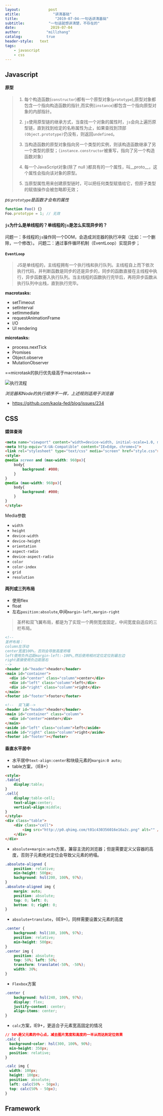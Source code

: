 ```yaml
---
layout:             post
atitle:               "讲清基础"
title:                 "2019-07-04-一句话讲清基础"
subtitle:           "一句话就想讲清楚，不存在的"
date:                2019-07-04
author:            "millzhang"
catalog:           true
header-style:   text
tags:
    - javascript
    - css
---
```


## Javascript

#### 原型

>  1. 每个构造函数(`constructor`)都有一个原型对象(`prototype`),原型对象都包含一个指向构造函数的指针,而实例(`instance`)都包含一个指向原型对象的内部指针。
>  
> 2. `js`使用原型链的继承方式，当查找一个对象的属性时，`js`会向上遍历原型链，直到找到给定的名称属性为止，如果查找到顶部`(Object.prototype)`仍没有，则返回`undefined`。
> 
> 3. 当构造函数的原型对象指向另一个类型的实例，则该构造函数继承了另一个类型的原型；（`instance.constructor`被重写，指向了另一个构造函数对象）
> 
> 4. 每一个JavaScript对象(除了 null )都具有的一个属性，叫__proto__，这个属性会指向该对象的原型。
> 
> 5. 当原型属性用来创建原型链时，可以把任何类型赋值给它，但原子类型的赋值操作会被忽略即无效；

*ps:`prototype`是函数才会有的属性*

```js
function Foo() {}
Foo.prototype = 1; // 无效
```

#### `js`为什么是单线程的？单线程的`js`是怎么实现异步的？

问题一：多线程的`js`操作同一个DOM，会造成浏览器的执行冲突（比如：一个删除，一个修改）。
问题二：通过事件循环机制（EventLoop）实现异步；

#### `EventLoop`

> JS是单线程的，主线程拥有一个执行栈和执行队列。主线程自上而下依次执行代码，并判断函数是同步的还是异步的，同步的函数直接在主线程中执行，异步函数塞入执行队列。当主线程的函数执行完毕后，再将异步函数从执行队列中出栈，直到执行完毕。

**macrotasks:**
 - setTimeout 
 - setInterval 
 - setImmediate 
 - requestAnimationFrame
 - I/O
 - UI rendering
 
**microtasks:**
 - process.nextTick 
 - Promises 
 - Object.observe 
 - MutationObserver

==microtask的执行优先级高于macrotask==

![执行流程](http://pt2rm5f05.bkt.clouddn.com/story20197/cc25765bc052d6ff9439ef97a9da17bc.png)

*浏览器和Node的执行顺序不一样，上述规则适用于浏览器*
- https://github.com/kaola-fed/blog/issues/234

## CSS

#### 媒体查询

```html
<meta name="viewport" content="width=device-width, initial-scale=1.0, maximum-scale=1.0, user-scalable=no">
<meta http-equiv="X-UA-Compatible" content="IE=Edge，chrome=1">
<link rel="stylesheet" type="text/css" media="screen" href="style.css">
<style>
@media screen and (max-width: 960px){
    body{
        background: #000;
    }
}
@media (max-width: 960px){
    body{
        background: #000;
    }
}
</style>
```
Media参数

- `width`
- `height`
- `device-width`
- `device-height`
- `orientation`
- `aspect-radio`
- `device-aspect-radio`
- `color`
- `color-index`
- `grid`
- `resolution`


#### 两列或三列布局

- 使用flex
- float
- 左右`position:absolute`,中间`margin-left,margin-right`

> 圣杯和双飞翼布局，都是为了实现一个两侧宽度固定，中间宽度自适应的三栏布局。

```html
<!-- 
圣杯布局：
column左浮动
center宽度100%，否则会导致高度坍塌
left使用负外边距margin-left:-100%,然后使用相对定位定位到最左边
right直接使用负边距居右
-->
<header id="header">header</header>
<main id="container">
  <div id="center" class="column">center</div>
  <div id="left" class="column">left</div>
  <div id="right" class="column">right</div>
</main>
<footer id="footer">footer</footer>

<!--  双飞翼-->
<header id="header">header</header>
<main id="container" class="column">
  <div id="center">center</div>
</main>
<aside id="left" class="column">left</aside>
<aside id="right" class="column">right</aside>
<footer id="footer"></footer>
```

#### 垂直水平居中

- 水平居中`text-align:center`和块级元素的`margin:0 auto;`
- table方案，（IE8+）

```html
<style>
.table{
	display:table;
}
.cell{
	display:table-cell;
	text-align:center;
	vertical-align:middle;
}
</style>
<div class="table">
	<div class="cell">
		<img src="http://p0.qhimg.com/t01c430356016e16a2c.png" alt="" />
	</div>
</div>
```

- `absolute+margin:auto`方案，兼容主流的浏览器；但是需要定义父容器的高度，否则子元素绝对定位会导致父元素的坍塌。

```css
.absolute-aligned {
    position: relative;
    min-height: 500px;
    background: hsl(200, 100%, 97%);
}
.absolute-aligned img {
    margin: auto;
    position: absolute;
    top: 0; left: 0;
    bottom: 0; right: 0;
}
```

- `absolute+translate`，(IE9+)，同样需要设置父元素的高度

```css
.center {
    background: hsl(180, 100%, 97%);
    position: relative;
    min-height: 500px;
}
.center img {
    position: absolute;
    top: 50%; left: 50%;
    transform: translate(-50%, -50%);
    width: 30%; 
}
```

- `Flexbox`方案

```css
.center { 
    background: hsl(240, 100%, 97%);
    display: flex;
    justify-content: center;
    align-items: center;
}
```

-  `calc`方案，IE9+，更适合子元素宽高固定的情况

```css
// 50%是父元素的中心点，减去图片宽度和高度的一半从而达到定位效果
.calc {
  background-color: hsl(300, 100%, 90%);
  min-height: 350px;
  position: relative;
}

.calc img {
  width: 100px;
  height: 100px;
  position: absolute;
  left: calc(50% - 50px);
  top: calc(50% - 50px);
}

```

## Framework